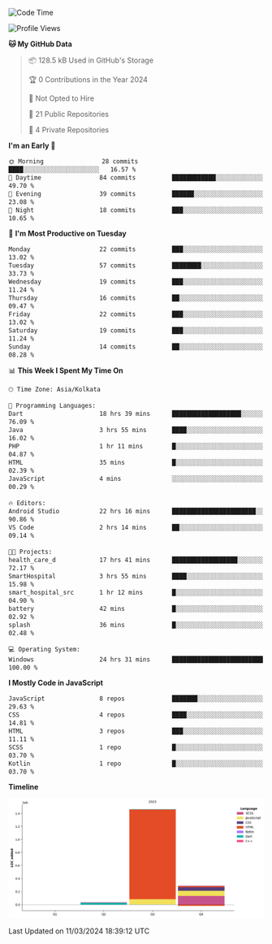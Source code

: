 <!--START_SECTION:waka-->
![Code Time](http://img.shields.io/badge/Code%20Time-260%20hrs%204%20mins-blue)

![Profile Views](http://img.shields.io/badge/Profile%20Views-0-blue)

**🐱 My GitHub Data** 

> 📦 128.5 kB Used in GitHub's Storage 
 > 
> 🏆 0 Contributions in the Year 2024
 > 
> 🚫 Not Opted to Hire
 > 
> 📜 21 Public Repositories 
 > 
> 🔑 4 Private Repositories 
 > 
**I'm an Early 🐤** 

```text
🌞 Morning                28 commits          ████░░░░░░░░░░░░░░░░░░░░░   16.57 % 
🌆 Daytime                84 commits          ████████████░░░░░░░░░░░░░   49.70 % 
🌃 Evening                39 commits          ██████░░░░░░░░░░░░░░░░░░░   23.08 % 
🌙 Night                  18 commits          ███░░░░░░░░░░░░░░░░░░░░░░   10.65 % 
```
📅 **I'm Most Productive on Tuesday** 

```text
Monday                   22 commits          ███░░░░░░░░░░░░░░░░░░░░░░   13.02 % 
Tuesday                  57 commits          ████████░░░░░░░░░░░░░░░░░   33.73 % 
Wednesday                19 commits          ███░░░░░░░░░░░░░░░░░░░░░░   11.24 % 
Thursday                 16 commits          ██░░░░░░░░░░░░░░░░░░░░░░░   09.47 % 
Friday                   22 commits          ███░░░░░░░░░░░░░░░░░░░░░░   13.02 % 
Saturday                 19 commits          ███░░░░░░░░░░░░░░░░░░░░░░   11.24 % 
Sunday                   14 commits          ██░░░░░░░░░░░░░░░░░░░░░░░   08.28 % 
```


📊 **This Week I Spent My Time On** 

```text
🕑︎ Time Zone: Asia/Kolkata

💬 Programming Languages: 
Dart                     18 hrs 39 mins      ███████████████████░░░░░░   76.09 % 
Java                     3 hrs 55 mins       ████░░░░░░░░░░░░░░░░░░░░░   16.02 % 
PHP                      1 hr 11 mins        █░░░░░░░░░░░░░░░░░░░░░░░░   04.87 % 
HTML                     35 mins             █░░░░░░░░░░░░░░░░░░░░░░░░   02.39 % 
JavaScript               4 mins              ░░░░░░░░░░░░░░░░░░░░░░░░░   00.29 % 

🔥 Editors: 
Android Studio           22 hrs 16 mins      ███████████████████████░░   90.86 % 
VS Code                  2 hrs 14 mins       ██░░░░░░░░░░░░░░░░░░░░░░░   09.14 % 

🐱‍💻 Projects: 
health_care_d            17 hrs 41 mins      ██████████████████░░░░░░░   72.17 % 
SmartHospital            3 hrs 55 mins       ████░░░░░░░░░░░░░░░░░░░░░   15.98 % 
smart_hospital_src       1 hr 12 mins        █░░░░░░░░░░░░░░░░░░░░░░░░   04.90 % 
battery                  42 mins             █░░░░░░░░░░░░░░░░░░░░░░░░   02.92 % 
splash                   36 mins             █░░░░░░░░░░░░░░░░░░░░░░░░   02.48 % 

💻 Operating System: 
Windows                  24 hrs 31 mins      █████████████████████████   100.00 % 
```

**I Mostly Code in JavaScript** 

```text
JavaScript               8 repos             ███████░░░░░░░░░░░░░░░░░░   29.63 % 
CSS                      4 repos             ████░░░░░░░░░░░░░░░░░░░░░   14.81 % 
HTML                     3 repos             ███░░░░░░░░░░░░░░░░░░░░░░   11.11 % 
SCSS                     1 repo              █░░░░░░░░░░░░░░░░░░░░░░░░   03.70 % 
Kotlin                   1 repo              █░░░░░░░░░░░░░░░░░░░░░░░░   03.70 % 
```



**Timeline**

![Lines of Code chart](https://raw.githubusercontent.com/sairam030/sairam030/main/assets/bar_graph.png)


 Last Updated on 11/03/2024 18:39:12 UTC
<!--END_SECTION:waka-->
